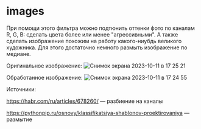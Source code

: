 # images
При помощи этого фильтра можно подтюнить оттенки фото по каналам R, G, B: сделать цвета более или менее "агрессивными". А также сделать изображение похожим на работу какого-ниубдь великого художника. Для этого достаточно немного размыть изображение по медиане.

Оригинальное изображение:
![Снимок экрана 2023-10-11 в 17 25 21](https://github.com/zzheludeva/images/assets/111062481/23711ba3-ddc0-4ff5-bf6f-e9dbd25511e4)

Обработанное изображение:
![Снимок экрана 2023-10-11 в 17 24 55](https://github.com/zzheludeva/images/assets/111062481/f2ad32e5-1e88-4bf1-9b95-0978551c96b5)

Источники: 

https://habr.com/ru/articles/678260/ — разбиение на каналы

https://pythonpip.ru/osnovy/klassifikatsiya-shablonov-proektirovaniya — размытие
